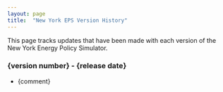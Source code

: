 ```yaml
---
layout: page
title:	"New York EPS Version History"
---
```

This page tracks updates that have been made with each version of the New York Energy Policy Simulator.

### **{version number} - {release date}**

* {comment}

